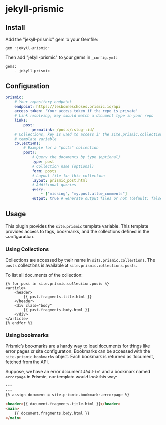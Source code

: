 # jekyll-prismic

## Install

Add the "jekyll-prismic" gem to your Gemfile:

```
gem "jekyll-prismic"
```

Then add "jekyll-prismic" to your gems in `_config.yml`:

```
gems:
    - jekyll-prismic
```

## Configuration

```yaml
prismic:
    # Your repository endpoint
    endpoint: https://lesbonneschoses.prismic.io/api
    access_token: 'Your access token if the repo is private'
    # Link resolving, key should match a document type in your repo
    links:
        post:
            permalink: /posts/:slug-:id/
    # Collections, key is used to access in the site.prismic.collections
    # template variable
    collections:
        # Example for a "posts" collection
        posts:
            # Query the documents by type (optional)
            type: post
            # Collection name (optional)
            form: posts
            # Layout file for this collection
            layout: prismic_post.html
            # Additional queries
            query:
                - ["missing", "my.post.allow_comments"]
            output: true # Generate output files or not (default: false)
```

## Usage

This plugin provides the `site.prismic` template variable. This template provides access to tags, bookmarks, and the collections defined in the configuration.

### Using Collections

Collections are accessed by their name in `site.prismic.collections`. The `posts` collections is available at `site.prismic.collections.posts`.

To list all documents of the collection:

```
{% for post in site.prismic.collection.posts %}
<article>
    <header>
        {{ post.fragments.title.html }}
    </header>
    <div class="body"
        {{ post.fragments.body.html }}
    </div>
</article>
{% endfor %}
```

### Using bookmarks

Prismic’s bookmarks are a handy way to load documents for things like error pages or site configuration. Bookmarks can be accessed with the `site.prismic.bookmarks` object. Each bookmark is returned as document, fetched from the API.

Suppose, we have an error document `404.html` and a bookmark named `errorpage` in Prismic, our template would look this way:

```html
---
---
{% assign document = site.prismic.bookmarks.errorpage %}

<header>{{ document.fragments.title.html }}</header>
<main>
    {{ document.fragments.body.html }}
</main>
```
